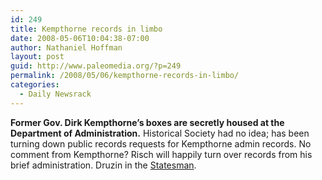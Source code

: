 ```yaml
---
id: 249
title: Kempthorne records in limbo
date: 2008-05-06T10:04:38-07:00
author: Nathaniel Hoffman
layout: post
guid: http://www.paleomedia.org/?p=249
permalink: /2008/05/06/kempthorne-records-in-limbo/
categories:
  - Daily Newsrack
---
```

**Former Gov. Dirk Kempthorne&#8217;s boxes are secretly housed at the Department of Administration.** Historical Society had no idea; has been turning down public records requests for Kempthorne admin records. No comment from Kempthorne? Risch will happily turn over records from his brief administration. Druzin in the [Statesman](http://www.idahostatesman.com/273/story/371847.html).
